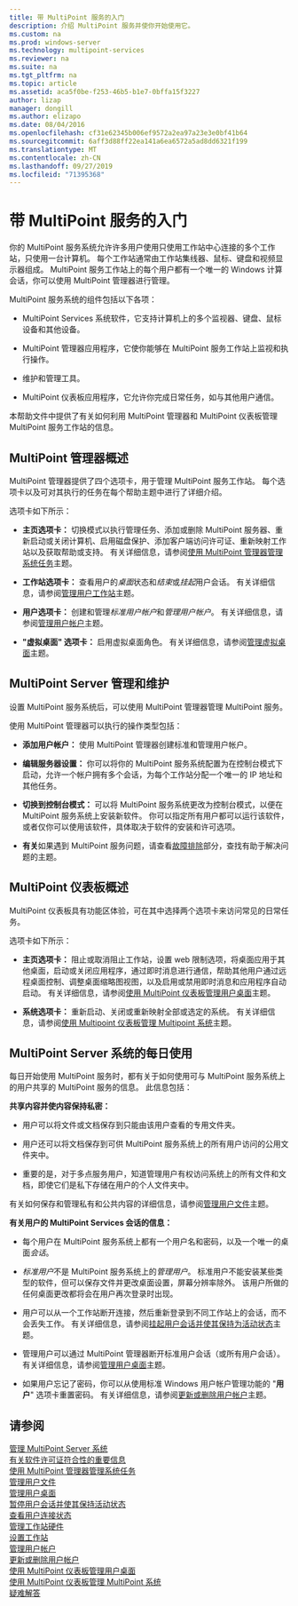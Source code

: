 ```yaml
---
title: 带 MultiPoint 服务的入门
description: 介绍 MultiPoint 服务并使你开始使用它。
ms.custom: na
ms.prod: windows-server
ms.technology: multipoint-services
ms.reviewer: na
ms.suite: na
ms.tgt_pltfrm: na
ms.topic: article
ms.assetid: aca5f0be-f253-46b5-b1e7-0bffa15f3227
author: lizap
manager: dongill
ms.author: elizapo
ms.date: 08/04/2016
ms.openlocfilehash: cf31e62345b006ef9572a2ea97a23e3e0bf41b64
ms.sourcegitcommit: 6aff3d88ff22ea141a6ea6572a5ad8dd6321f199
ms.translationtype: MT
ms.contentlocale: zh-CN
ms.lasthandoff: 09/27/2019
ms.locfileid: "71395368"
---
```

# <a name="getting-started-with-multipoint-services"></a>带 MultiPoint 服务的入门
你的 MultiPoint 服务系统允许许多用户使用只使用工作站中心连接的多个工作站，只使用一台计算机。 每个工作站通常由工作站集线器、鼠标、键盘和视频显示器组成。 MultiPoint 服务工作站上的每个用户都有一个唯一的 Windows 计算会话，你可以使用 MultiPoint 管理器进行管理。  
  
MultiPoint 服务系统的组件包括以下各项：  
  
-   MultiPoint Services 系统软件，它支持计算机上的多个监视器、键盘、鼠标设备和其他设备。  
  
-   MultiPoint 管理器应用程序，它使你能够在 MultiPoint 服务工作站上监视和执行操作。  
  
-   维护和管理工具。  
  
-   MultiPoint 仪表板应用程序，它允许你完成日常任务，如与其他用户通信。  
  
本帮助文件中提供了有关如何利用 MultiPoint 管理器和 MultiPoint 仪表板管理 MultiPoint 服务工作站的信息。  
  
## <a name="overview-of-multipoint-manager"></a>MultiPoint 管理器概述  
MultiPoint 管理器提供了四个选项卡，用于管理 MultiPoint 服务工作站。 每个选项卡以及可对其执行的任务在每个帮助主题中进行了详细介绍。  
  
选项卡如下所示：  
  
-   **主页选项卡：** 切换模式以执行管理任务、添加或删除 MultiPoint 服务器、重新启动或关闭计算机、启用磁盘保护、添加客户端访问许可证、重新映射工作站以及获取帮助或支持。 有关详细信息，请参阅[使用 MultiPoint 管理器管理系统任务](Manage-System-Tasks-Using-MultiPoint-Manager.md)主题。  
  
-   **工作站选项卡：** 查看用户的*桌面*状态和*结束*或*挂起*用户会话。 有关详细信息，请参阅[管理用户工作站](Manage-User-Stations.md)主题。  
  
-   **用户选项卡：** 创建和管理*标准用户帐户*和*管理用户帐户*。 有关详细信息，请参阅[管理用户帐户](Manage-User-Accounts.md)主题。  
  
-   **"虚拟桌面" 选项卡：** 启用虚拟桌面角色。 有关详细信息，请参阅[管理虚拟桌面](Manage-Virtual-Desktops.md)主题。  
  
## <a name="multipoint-server-management-and-maintenance"></a>MultiPoint Server 管理和维护  
设置 MultiPoint 服务系统后，可以使用 MultiPoint 管理器管理 MultiPoint 服务。  
  
使用 MultiPoint 管理器可以执行的操作类型包括：  
  
-   **添加用户帐户：** 使用 MultiPoint 管理器创建标准和管理用户帐户。  
  
-   **编辑服务器设置：** 你可以将你的 MultiPoint 服务系统配置为在控制台模式下启动，允许一个帐户拥有多个会话，为每个工作站分配一个唯一的 IP 地址和其他任务。  
  
-   **切换到控制台模式：** 可以将 MultiPoint 服务系统更改为控制台模式，以便在 MultiPoint 服务系统上安装新软件。 你可以指定所有用户都可以运行该软件，或者仅你可以使用该软件，具体取决于软件的安装和许可选项。  
  
-   **有关**如果遇到 MultiPoint 服务问题，请查看[故障排除](Troubleshooting.md)部分，查找有助于解决问题的主题。  
  
## <a name="overview-of-multipoint-dashboard"></a>MultiPoint 仪表板概述  
MultiPoint 仪表板具有功能区体验，可在其中选择两个选项卡来访问常见的日常任务。  
  
选项卡如下所示：  
  
-   **主页选项卡：** 阻止或取消阻止工作站，设置 web 限制选项，将桌面应用于其他桌面，启动或关闭应用程序，通过即时消息进行通信，帮助其他用户通过远程桌面控制、调整桌面缩略图视图，以及启用或禁用即时消息和应用程序自动启动。 有关详细信息，请参阅[使用 MultiPoint 仪表板管理用户桌面](Manage-User-Desktops-Using-MultiPoint-Dashboard.md)主题。  
  
-   **系统选项卡：** 重新启动、关闭或重新映射全部或选定的系统。 有关详细信息，请参阅[使用 Multipoint 仪表板管理 Multipoint 系统](Manage-MultiPoint-Systems-Using-MultiPoint-Dashboard.md)主题。  
  
## <a name="daily-use-of-your-multipoint-server-system"></a>MultiPoint Server 系统的每日使用  
每日开始使用 MultiPoint 服务时，都有关于如何使用可与 MultiPoint 服务系统上的用户共享的 MultiPoint 服务的信息。 此信息包括：  
  
**共享内容并使内容保持私密：**  
  
-   用户可以将文件或文档保存到只能由该用户查看的专用文件夹。  
  
-   用户还可以将文档保存到可供 MultiPoint 服务系统上的所有用户访问的公用文件夹中。  
  
-   重要的是，对于多点服务用户，知道管理用户有权访问系统上的所有文件和文档，即使它们是私下存储在用户的个人文件夹中。  
  
有关如何保存和管理私有和公共内容的详细信息，请参阅[管理用户文件](Manage-User-Files.md)主题。  
  
**有关用户的 MultiPoint Services 会话的信息：**  
  
-   每个用户在 MultiPoint 服务系统上都有一个用户名和密码，以及一个唯一的桌面*会话*。  
  
-   *标准用户*不是 MultiPoint 服务系统上的*管理用户*。 标准用户不能安装某些类型的软件，但可以保存文件并更改桌面设置，屏幕分辨率除外。 该用户所做的任何桌面更改都将会在用户再次登录时出现。  
  
-   用户可以从一个工作站断开连接，然后重新登录到不同工作站上的会话，而不会丢失工作。 有关详细信息，请参阅[挂起用户会话并使其保持为活动状态](Suspend-and-Leave-User-Session-Active.md)主题。  
  
-   管理用户可以通过 MultiPoint 管理器断开标准用户会话（或所有用户会话）。 有关详细信息，请参阅[管理用户桌面](manage-user-desktops-using-multipoint-dashboard.md)主题。  
  
-   如果用户忘记了密码，你可以从使用标准 Windows 用户帐户管理功能的 "**用户**" 选项卡重置密码。 有关详细信息，请参阅[更新或删除用户帐户](Update-or-Delete-a-User-Account.md)主题。  
  
## <a name="see-also"></a>请参阅  
[管理 MultiPoint Server 系统](managing-your-multipoint-services-system.md)  
[有关软件许可证符合性的重要信息](Important-Information-about-Software-License-Compliance.md)  
[使用 MultiPoint 管理器管理系统任务](Manage-System-Tasks-Using-MultiPoint-Manager.md)  
[管理用户文件](Manage-User-Files.md)  
[管理用户桌面](manage-user-desktops-using-multipoint-dashboard.md)  
[暂停用户会话并使其保持活动状态](Suspend-and-Leave-User-Session-Active.md)  
[查看用户连接状态](View-User-Connection-Status.md)  
[管理工作站硬件](Manage-Station-Hardware.md)  
[设置工作站](Set-Up-a-Station.md)  
[管理用户帐户](Manage-User-Accounts.md)  
[更新或删除用户帐户](Update-or-Delete-a-User-Account.md)  
[使用 MultiPoint 仪表板管理用户桌面](Manage-User-Desktops-Using-MultiPoint-Dashboard.md)  
[使用 MultiPoint 仪表板管理 MultiPoint 系统](Manage-MultiPoint-Systems-Using-MultiPoint-Dashboard.md)  
[疑难解答](Troubleshooting.md)    
  
